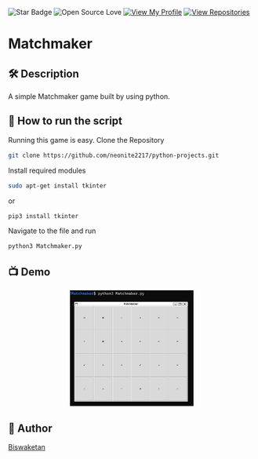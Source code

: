 ![Star Badge](https://img.shields.io/static/v1?label=%F0%9F%8C%9F&message=If%20Useful&style=style=flat&color=BC4E99)
![Open Source Love](https://badges.frapsoft.com/os/v1/open-source.svg?v=103)
[![View My Profile](https://img.shields.io/badge/View-My_Profile-green?logo=GitHub)](https://github.com/neonite2217)
[![View Repositories](https://img.shields.io/badge/View-My_Repositories-blue?logo=GitHub)](https://github.com/neonite2217?tab=repositories)

# Matchmaker

## 🛠️ Description

A simple Matchmaker game built by using python.

## 🌟 How to run the script
Running this game is easy.
Clone the Repository

```sh
git clone https://github.com/neonite2217/python-projects.git
```
Install required modules

```sh
sudo apt-get install tkinter
```
or

```sh
pip3 install tkinter
```

Navigate to the file and run 
```sh
python3 Matchmaker.py
```

## 📺 Demo
<p align="center">
<img src="image.png" width=50% height=50%>

## 🤖 Author
[Biswaketan](https://github.com/neonite2217/)
